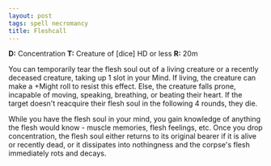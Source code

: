 ```yaml
---
layout: post
tags: spell necromancy
title: Fleshcall
---
```

<b>D:</b> Concentration <b>T:</b> Creature of [dice] HD or less <b>R:</b> 20m

You can temporarily tear the flesh soul out of a living creature or a recently deceased creature, taking up 1 slot in your Mind. If living, the creature can make a +Might roll to resist this effect. Else, the creature falls prone, incapable of moving, speaking, breathing, or beating their heart. If the target doesn't reacquire their flesh soul in the following 4 rounds, they die.

While you have the flesh soul in your mind, you gain knowledge of anything the flesh would know - muscle memories, flesh feelings, etc. Once you drop concentration, the flesh soul either returns to its original bearer if it is alive or recently dead, or it dissipates into nothingness and the corpse's flesh immediately rots and decays.

